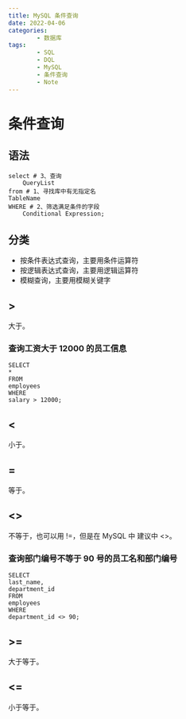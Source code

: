 ```yaml
---
title: MySQL 条件查询
date: 2022-04-06
categories:
        - 数据库
tags:
        - SQL
        - DQL
        - MySQL
        - 条件查询
        - Note
---
```


# 条件查询

## 语法

```mysql
select # 3、查询
	QueryList
from # 1、寻找库中有无指定名
TableName
WHERE # 2、筛选满足条件的字段
	Conditional Expression;
```

## 分类

- 按条件表达式查询，主要用条件运算符
- 按逻辑表达式查询，主要用逻辑运算符
- 模糊查询，主要用模糊关键字

## \>

大于。

### 查询工资大于 12000 的员工信息

```mysql
SELECT
*
FROM
employees
WHERE
salary > 12000;
```

## \<

小于。

## =

等于。

## <>

不等于，也可以用 !=，但是在 MySQL 中 建议中 <>。

### 查询部门编号不等于 90 号的员工名和部门编号

```mysql
SELECT
last_name,
department_id
FROM
employees
WHERE
department_id <> 90;
```

## \>=

大于等于。

## <=

小于等于。
